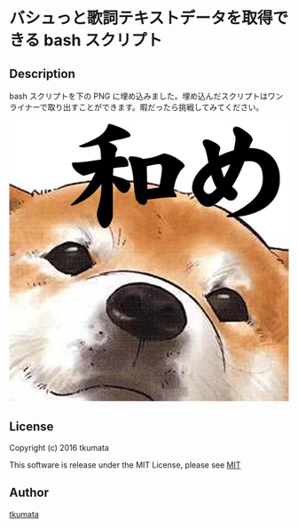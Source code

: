 # バシュっと歌詞テキストデータを取得できる bash スクリプト

## Description
bash スクリプトを下の PNG に埋め込みました。埋め込んだスクリプトはワンライナーで取り出すことができます。暇だったら挑戦してみてください。

!["あ"](./aaa.png)

## License
Copyright (c) 2016 tkumata

This software is release under the MIT License, please see [MIT](http://opensource.org/licenses/mit-license.php)

## Author
[tkumata](https://github.com/tkumata)
